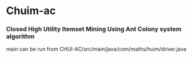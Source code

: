 # Chuim-ac
### Closed High Utility Itemset Mining Using Ant Colony system algorithm
main can be run from CHUI-AC/src/main/java/com/maths/huim/driver.java

